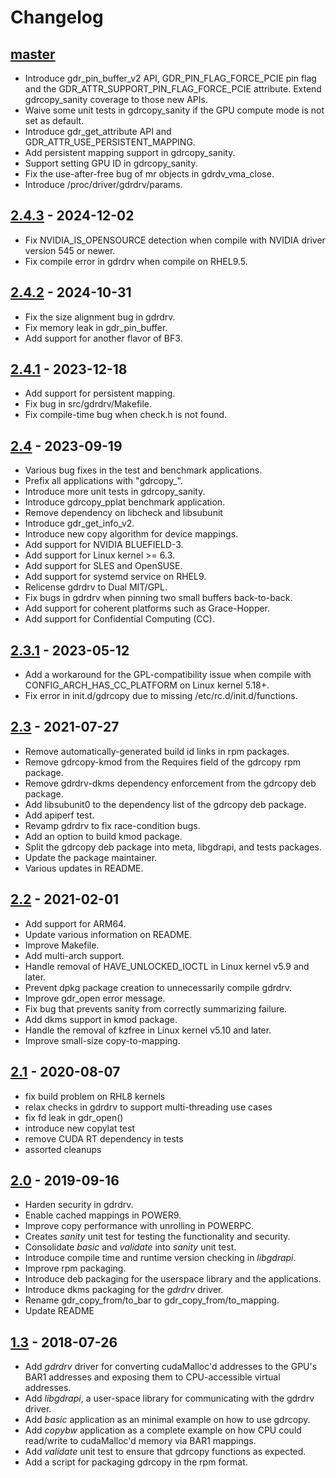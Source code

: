 # Changelog

## [master]
- Introduce gdr\_pin\_buffer\_v2 API, GDR\_PIN\_FLAG\_FORCE\_PCIE pin flag and the  GDR\_ATTR\_SUPPORT\_PIN\_FLAG\_FORCE\_PCIE attribute. Extend gdrcopy\_sanity coverage to those new APIs.
- Waive some unit tests in gdrcopy\_sanity if the GPU compute mode is not set as default.
- Introduce gdr\_get\_attribute API and GDR\_ATTR\_USE\_PERSISTENT\_MAPPING.
- Add persistent mapping support in gdrcopy\_sanity.
- Support setting GPU ID in gdrcopy\_sanity.
- Fix the use-after-free bug of mr objects in gdrdv\_vma\_close.
- Introduce /proc/driver/gdrdrv/params.

## [2.4.3] - 2024-12-02
- Fix NVIDIA\_IS\_OPENSOURCE detection when compile with NVIDIA driver version 545 or newer.
- Fix compile error in gdrdrv when compile on RHEL9.5.

## [2.4.2] - 2024-10-31
- Fix the size alignment bug in gdrdrv.
- Fix memory leak in gdr\_pin\_buffer.
- Add support for another flavor of BF3.

## [2.4.1] - 2023-12-18
- Add support for persistent mapping.
- Fix bug in src/gdrdrv/Makefile.
- Fix compile-time bug when check.h is not found.

## [2.4] - 2023-09-19
- Various bug fixes in the test and benchmark applications.
- Prefix all applications with "gdrcopy\_".
- Introduce more unit tests in gdrcopy\_sanity.
- Introduce gdrcopy\_pplat benchmark application.
- Remove dependency on libcheck and libsubunit
- Introduce gdr\_get\_info\_v2.
- Introduce new copy algorithm for device mappings.
- Add support for NVIDIA BLUEFIELD-3.
- Add support for Linux kernel >= 6.3.
- Add support for SLES and OpenSUSE.
- Add support for systemd service on RHEL9.
- Relicense gdrdrv to Dual MIT/GPL.
- Fix bugs in gdrdrv when pinning two small buffers back-to-back.
- Add support for coherent platforms such as Grace-Hopper.
- Add support for Confidential Computing (CC).

## [2.3.1] - 2023-05-12
- Add a workaround for the GPL-compatibility issue when compile with CONFIG\_ARCH\_HAS\_CC\_PLATFORM on Linux kernel 5.18+.
- Fix error in init.d/gdrcopy due to missing /etc/rc.d/init.d/functions.

## [2.3] - 2021-07-27
- Remove automatically-generated build id links in rpm packages.
- Remove gdrcopy-kmod from the Requires field of the gdrcopy rpm package.
- Remove gdrdrv-dkms dependency enforcement from the gdrcopy deb package.
- Add libsubunit0 to the dependency list of the gdrcopy deb package.
- Add apiperf test.
- Revamp gdrdrv to fix race-condition bugs.
- Add an option to build kmod package.
- Split the gdrcopy deb package into meta, libgdrapi, and tests packages.
- Update the package maintainer.
- Various updates in README.

## [2.2] - 2021-02-01
- Add support for ARM64.
- Update various information on README.
- Improve Makefile.
- Add multi-arch support.
- Handle removal of HAVE\_UNLOCKED\_IOCTL in Linux kernel v5.9 and later.
- Prevent dpkg package creation to unnecessarily compile gdrdrv.
- Improve gdr\_open error message.
- Fix bug that prevents sanity from correctly summarizing failure.
- Add dkms support in kmod package.
- Handle the removal of kzfree in Linux kernel v5.10 and later.
- Improve small-size copy-to-mapping.

## [2.1] - 2020-08-07
- fix build problem on RHL8 kernels
- relax checks in gdrdrv to support multi-threading use cases
- fix fd leak in gdr\_open()
- introduce new copylat test
- remove CUDA RT dependency in tests
- assorted cleanups

## [2.0] - 2019-09-16
- Harden security in gdrdrv.
- Enable cached mappings in POWER9.
- Improve copy performance with unrolling in POWERPC.
- Creates _sanity_ unit test for testing the functionality and security.
- Consolidate _basic_ and _validate_ into _sanity_ unit test.
- Introduce compile time and runtime version checking in _libgdrapi_.
- Improve rpm packaging.
- Introduce deb packaging for the userspace library and the applications.
- Introduce dkms packaging for the _gdrdrv_ driver.
- Rename gdr\_copy\_from/to\_bar to gdr\_copy\_from/to\_mapping.
- Update README

## [1.3] - 2018-07-26
- Add _gdrdrv_ driver for converting cudaMalloc'd addresses to the GPU's BAR1
  addresses and exposing them to CPU-accessible virtual addresses.
- Add _libgdrapi_, a user-space library for communicating with the gdrdrv driver.
- Add _basic_ application as an minimal example on how to use gdrcopy.
- Add _copybw_ application as a complete example on how CPU could read/write to
  cudaMalloc'd memory via BAR1 mappings.
- Add _validate_ unit test to ensure that gdrcopy functions as expected.
- Add a script for packaging gdrcopy in the rpm format.


[master]: https://github.com/NVIDIA/gdrcopy
[2.4.3]: https://github.com/NVIDIA/gdrcopy/releases/tag/v2.4.3
[2.4.2]: https://github.com/NVIDIA/gdrcopy/releases/tag/v2.4.2
[2.4.1]: https://github.com/NVIDIA/gdrcopy/releases/tag/v2.4.1
[2.4]: https://github.com/NVIDIA/gdrcopy/releases/tag/v2.4
[2.3.1]: https://github.com/NVIDIA/gdrcopy/releases/tag/v2.3.1
[2.3]: https://github.com/NVIDIA/gdrcopy/releases/tag/v2.3
[2.2]: https://github.com/NVIDIA/gdrcopy/releases/tag/v2.2
[2.1]: https://github.com/NVIDIA/gdrcopy/releases/tag/v2.1
[2.0]: https://github.com/NVIDIA/gdrcopy/releases/tag/v2.0
[1.3]: https://github.com/NVIDIA/gdrcopy/releases/tag/v1.3


